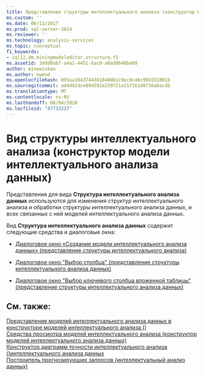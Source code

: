 ```yaml
---
title: Представление структуры интеллектуального анализа (конструктор моделей интеллектуального анализа данных) | Документация Майкрософт
ms.custom: ''
ms.date: 06/13/2017
ms.prod: sql-server-2014
ms.reviewer: ''
ms.technology: analysis-services
ms.topic: conceptual
f1_keywords:
- sql12.dm.miningmodeleditor.structure.f1
ms.assetid: 3ddd0ab7-a4a1-4451-bac8-a0ad0b48be09
author: minewiskan
ms.author: owend
ms.openlocfilehash: 093aa1043744381848db1c9ec8c46c992d32801b
ms.sourcegitcommit: ad4d92dce894592a259721a1571b1d8736abacdb
ms.translationtype: MT
ms.contentlocale: ru-RU
ms.lasthandoff: 08/04/2020
ms.locfileid: "87733237"
---
```

# <a name="mining-structure-view-data-mining-model-designer"></a>Вид структуры интеллектуального анализа (конструктор модели интеллектуального анализа данных)
  Представления для вида **Структура интеллектуального анализа данных** используются для изменения структур интеллектуального анализа и обработки структуры интеллектуального анализа данных, и всех связанных с ней моделей интеллектуального анализа данных.  
  
 Вид **Структура интеллектуального анализа данных** содержит следующие средства и диалоговые окна:  
  
-   [Диалоговое окно «Создание модели интеллектуального анализа данных» &#40;представление структуры интеллектуального анализа&#41;](new-mining-model-dialog-box-mining-structure-view.md)  
  
-   [Диалоговое окно "Выбор столбца" &#40;представление структуры интеллектуального анализа данных&#41;](select-a-column-dialog-box-mining-structure-view.md)  
  
-   [Диалоговое окно "Выбор ключевого столбца вложенной таблицы" &#40;представление структуры интеллектуального анализа данных&#41;](select-a-nested-table-key-column-dialog-box-mining-structure-view.md)  
  
## <a name="see-also"></a>См. также:  
 [Представление моделей интеллектуального анализа данных в конструкторе моделей интеллектуального анализа &#40;&#41;](mining-models-view-data-mining-model-designer.md)   
 [Средства просмотра моделей интеллектуального анализа &#40;конструктор моделей интеллектуального анализа данных&#41;](mining-model-viewers-data-mining-model-designer.md)   
 [Конструктор диаграмм точности интеллектуального анализа &#40;&#41;интеллектуального анализа данных](mining-accuracy-chart-designer-data-mining.md)   
 [Построитель прогнозирующих запросов (интеллектуальный анализ данных)](prediction-query-builder-data-mining.md)  
  
  

